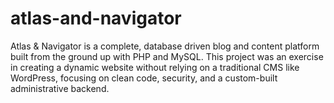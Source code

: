 # atlas-and-navigator
Atlas &amp; Navigator is a complete, database driven blog and content platform built from the ground up with PHP and MySQL. This project was an exercise in creating a dynamic website without relying on a traditional CMS like WordPress, focusing on clean code, security, and a custom-built administrative backend.
